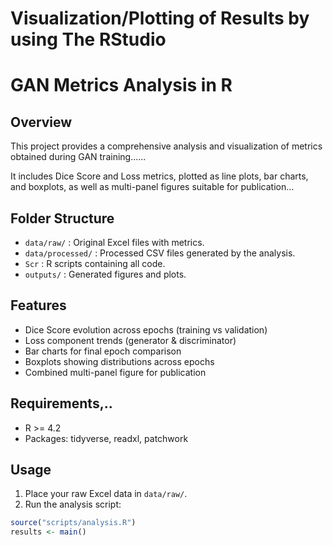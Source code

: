 # Visualization/Plotting of Results by using The RStudio

# GAN Metrics Analysis in R
## Overview
This project provides a comprehensive analysis and visualization of metrics obtained during GAN training......

It includes Dice Score and Loss metrics, plotted as line plots, bar charts, and boxplots, as well as multi-panel figures suitable for publication...

## Folder Structure
- `data/raw/` : Original Excel files with metrics.
- `data/processed/` : Processed CSV files generated by the analysis.
- `Scr` : R scripts containing all code.
- `outputs/` : Generated figures and plots.

## Features
- Dice Score evolution across epochs (training vs validation)
- Loss component trends (generator & discriminator)
- Bar charts for final epoch comparison
- Boxplots showing distributions across epochs
- Combined multi-panel figure for publication

## Requirements,..
- R >= 4.2
- Packages: tidyverse, readxl, patchwork

## Usage
1. Place your raw Excel data in `data/raw/`.
2. Run the analysis script:

```r
source("scripts/analysis.R")
results <- main()
